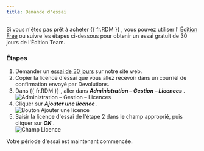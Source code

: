 ```yaml
---
title: Demande d'essai
---
```

Si vous n'êtes pas prêt à acheter {{ fr.RDM }} , vous pouvez utiliser l' [Édition Free](/fr/rdm/windows/installation/client/registration/free-edition/) ou suivre les étapes ci-dessous pour obtenir un essai gratuit de 30 jours de l'Édition Team. 

### Étapes 

1. Demander un [essai de 30 jours](https://devolutions.net/remote-desktop-manager/fr/trial) sur notre site web. 
1. Copier la licence d'essai que vous allez recevoir dans un courriel de confirmation envoyé par Devolutions. 
1. Dans {{ fr.RDM }} , aller dans ***Administration – Gestion – Licences*** .  
![Administration – Gestion – Licences](/img/fr/rdm/windows/clip3417.png) 
1. Cliquer sur ***Ajouter une licence*** .  
![Bouton Ajouter une licence](/img/fr/rdm/windows/RdmWin4118.png) 
1. Saisir la licence d'essai de l'étape 2 dans le champ approprié, puis cliquer sur ***OK*** .  
![Champ Licence](/img/fr/rdm/windows/RdmWin0000.png) 

Votre période d'essai est maintenant commencée. 

